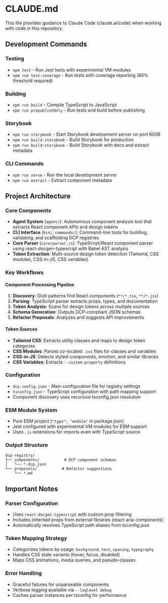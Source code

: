 # CLAUDE.md

This file provides guidance to Claude Code (claude.ai/code) when working with code in this repository.

## Development Commands

### Testing
- `npm test` - Run Jest tests with experimental VM modules
- `npm run test:coverage` - Run tests with coverage reporting (80% threshold required)

### Building
- `npm run build` - Compile TypeScript to JavaScript
- `npm run prepublishOnly` - Run tests and build before publishing

### Storybook
- `npm run storybook` - Start Storybook development server on port 6006
- `npm run build-storybook` - Build Storybook for production
- `npm run build:storybook` - Build Storybook with docs and extract metadata

### CLI Commands
- `npm run serve` - Run the local development server
- `npm run extract` - Extract component metadata

## Project Architecture

### Core Components
- **Agent System** (`agent/`): Autonomous component analysis tool that extracts React component APIs and design tokens
- **CLI Interface** (`bin/`, `commands/`): Command-line tools for building, validating, and scaffolding DCP registries
- **Core Parser** (`core/parser.js`): TypeScript/React component parser using react-docgen-typescript with Babel AST analysis
- **Token Extraction**: Multi-source design token detection (Tailwind, CSS modules, CSS-in-JS, CSS variables)

### Key Workflows

#### Component Processing Pipeline
1. **Discovery**: Glob patterns find React components (`**/*.tsx`, `**/*.jsx`)
2. **Parsing**: TypeScript parser extracts props, types, and documentation
3. **Token Analysis**: Scans for design tokens across multiple sources
4. **Schema Generation**: Outputs DCP-compliant JSON schemas
5. **Refactor Proposals**: Analyzes and suggests API improvements

#### Token Sources
- **Tailwind CSS**: Extracts utility classes and maps to design token categories
- **CSS Modules**: Parses co-located `.css` files for classes and variables
- **CSS-in-JS**: Detects styled-components, emotion, and similar libraries
- **CSS Variables**: Extracts `--custom-property` definitions

### Configuration
- `dcp.config.json` - Main configuration file for registry settings
- `tsconfig.json` - TypeScript configuration with path mapping support
- Component discovery uses recursive tsconfig.json resolution

### ESM Module System
- Pure ESM project (`"type": "module"` in package.json)
- Jest configured with experimental VM modules for ESM support
- Uses `.js` extensions for imports even with TypeScript source

### Output Structure
```
dcp-registry/
├── components/           # DCP component schemas
│   └── *.dcp.json
└── proposals/           # Refactor suggestions
    └── *.md
```

## Important Notes

### Parser Configuration
- Uses `react-docgen-typescript` with custom prop filtering
- Includes inherited props from external libraries (react-aria-components)
- Automatically resolves TypeScript path aliases from tsconfig.json

### Token Mapping Strategy
- Categorizes tokens by usage: `background`, `text`, `spacing`, `typography`
- Handles CSS state variants (hover, focus, disabled)
- Maps CSS animations, media queries, and pseudo-classes

### Error Handling
- Graceful failures for unparseable components
- Verbose logging available via `--loglevel debug`
- Caches parser instances per tsconfig for performance